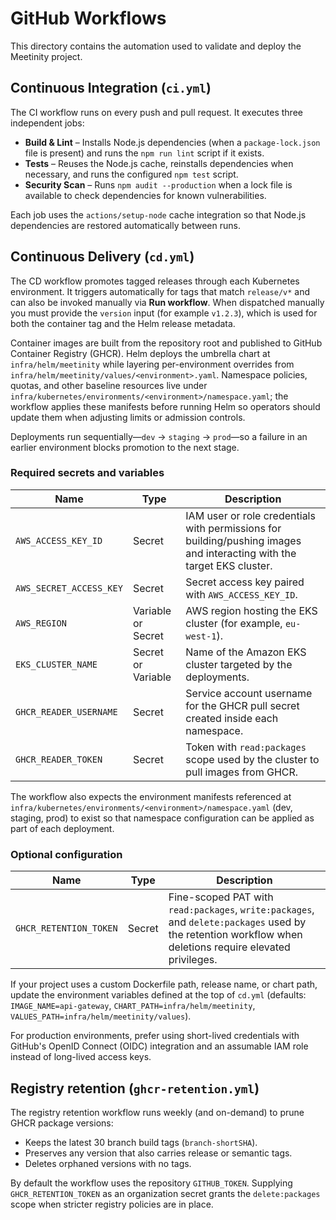 # GitHub Workflows

This directory contains the automation used to validate and deploy the Meetinity project.

## Continuous Integration (`ci.yml`)

The CI workflow runs on every push and pull request. It executes three independent jobs:

- **Build & Lint** – Installs Node.js dependencies (when a `package-lock.json` file is present) and runs the `npm run lint` script if it exists.
- **Tests** – Reuses the Node.js cache, reinstalls dependencies when necessary, and runs the configured `npm test` script.
- **Security Scan** – Runs `npm audit --production` when a lock file is available to check dependencies for known vulnerabilities.

Each job uses the `actions/setup-node` cache integration so that Node.js dependencies are restored automatically between runs.

## Continuous Delivery (`cd.yml`)

The CD workflow promotes tagged releases through each Kubernetes environment. It triggers automatically for tags that match `release/v*` and can also be invoked manually via **Run workflow**. When dispatched manually you must provide the `version` input (for example `v1.2.3`), which is used for both the container tag and the Helm release metadata.

Container images are built from the repository root and published to GitHub Container Registry (GHCR). Helm deploys the umbrella chart at `infra/helm/meetinity` while layering per-environment overrides from `infra/helm/meetinity/values/<environment>.yaml`. Namespace policies, quotas, and other baseline resources live under `infra/kubernetes/environments/<environment>/namespace.yaml`; the workflow applies these manifests before running Helm so operators should update them when adjusting limits or admission controls.

Deployments run sequentially—`dev` → `staging` → `prod`—so a failure in an earlier environment blocks promotion to the next stage.

### Required secrets and variables

| Name | Type | Description |
|------|------|-------------|
| `AWS_ACCESS_KEY_ID` | Secret | IAM user or role credentials with permissions for building/pushing images and interacting with the target EKS cluster. |
| `AWS_SECRET_ACCESS_KEY` | Secret | Secret access key paired with `AWS_ACCESS_KEY_ID`. |
| `AWS_REGION` | Variable or Secret | AWS region hosting the EKS cluster (for example, `eu-west-1`). |
| `EKS_CLUSTER_NAME` | Secret or Variable | Name of the Amazon EKS cluster targeted by the deployments. |
| `GHCR_READER_USERNAME` | Secret | Service account username for the GHCR pull secret created inside each namespace. |
| `GHCR_READER_TOKEN` | Secret | Token with `read:packages` scope used by the cluster to pull images from GHCR. |

The workflow also expects the environment manifests referenced at `infra/kubernetes/environments/<environment>/namespace.yaml` (dev, staging, prod) to exist so that namespace configuration can be applied as part of each deployment.

### Optional configuration

| Name | Type | Description |
|------|------|-------------|
| `GHCR_RETENTION_TOKEN` | Secret | Fine-scoped PAT with `read:packages`, `write:packages`, and `delete:packages` used by the retention workflow when deletions require elevated privileges. |

If your project uses a custom Dockerfile path, release name, or chart path, update the environment variables defined at the top of `cd.yml` (defaults: `IMAGE_NAME=api-gateway`, `CHART_PATH=infra/helm/meetinity`, `VALUES_PATH=infra/helm/meetinity/values`).

For production environments, prefer using short-lived credentials with GitHub's OpenID Connect (OIDC) integration and an assumable IAM role instead of long-lived access keys.

## Registry retention (`ghcr-retention.yml`)

The registry retention workflow runs weekly (and on-demand) to prune GHCR package versions:

- Keeps the latest 30 branch build tags (`branch-shortSHA`).
- Preserves any version that also carries release or semantic tags.
- Deletes orphaned versions with no tags.

By default the workflow uses the repository `GITHUB_TOKEN`. Supplying `GHCR_RETENTION_TOKEN` as an organization secret grants the `delete:packages` scope when stricter registry policies are in place.

